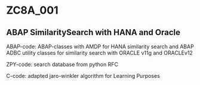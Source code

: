 # ZC8A_001
<h2>ABAP SimilaritySearch with HANA and Oracle</h2>
<p> ABAP-code: ABAP-classes with AMDP for HANA similarity search and ABAP ADBC utility classes for similarity search with ORACLE v11g and ORACLEv12 </p>
<p> ZPY-code: search database from python RFC </p>
<p> C-code: adapted jaro-winkler algorithm for Learning Purposes </p>
